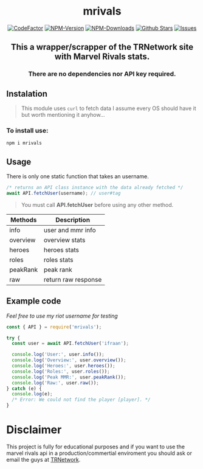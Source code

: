 <div align="center">
    <h1>mrivals</h1>
    <a href="https://www.codefactor.io/repository/github/ifraan/mrivals"><img src="https://www.codefactor.io/repository/github/ifraan/mrivals/badge"    alt="CodeFactor" /></a>
    <a href="https://www.npmjs.com/package/mrivals"><img src="https://badgen.net/npm/v/mrivals?color=blue" alt="NPM-Version"/></a>
    <a href="https://www.npmjs.com/package/mrivals"><img src="https://badgen.net/npm/dt/mrivals?color=blue" alt="NPM-Downloads"/></a>
    <a href="https://github.com/iFraan/mrivals"><img src="https://badgen.net/github/stars/iFraan/mrivals?color=yellow" alt="Github Stars"/></a>
    <a href="https://github.com/iFraan/mrivals/issues"><img src="https://badgen.net/github/open-issues/iFraan/mrivals?color=green" alt="Issues"/></a>
    <h2>This a wrapper/scrapper of the TRNetwork site with <b>Marvel Rivals</b> stats.</h2>
    <h3>There are no dependencies nor API key required.</h3>
</div>

## Instalation

> This module uses `curl` to fetch data
> I assume every OS should have it but worth mentioning it anyhow...

### To install use:

```shell
npm i mrivals
```

## Usage

There is only one static function that takes an username.

```js
/* returns an API class instance with the data already fetched */
await API.fetchUser(username); // user#tag
```

> You must call **API.fetchUser** before using any other method.

| Methods     | Description         |
| ----------- | ------------------- |
| info        | user and mmr info   |
| overview    | overview stats      |
| heroes      | heroes stats        |
| roles       | roles stats         |
| peakRank    | peak rank           |
| raw         | return raw response |

## Example code

_Feel free to use my riot username for testing_

```js
const { API } = require('mrivals');

try {
  const user = await API.fetchUser('ifraan');

  console.log('User:', user.info());
  console.log('Overview:', user.overview());
  console.log('Heroes:', user.heroes());
  console.log('Roles:', user.roles());
  console.log('Peak MMR:', user.peakRank());
  console.log('Raw:', user.raw());
} catch (e) {
  console.log(e);
  /* Error: We could not find the player [player]. */
}
```

# Disclaimer

This project is fully for educational purposes and if you want to use the marvel rivals api in a production/commertial enviroment you should ask or email the guys at [TRNetwork](https://tracker.gg/).
